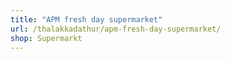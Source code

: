 ```yaml
---
title: "APM fresh day supermarket"
url: /thalakkadathur/apm-fresh-day-supermarket/
shop: Supermarkt
---
```


